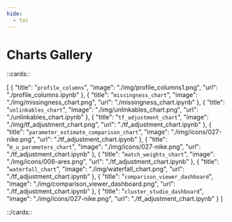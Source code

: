 ```yaml
---
hide:
  - toc
---
```


# Charts Gallery



::cards::

[
  {
    "title": "`profile_columns`",
    "image": "./img/profile_columns1.png",
    "url": "./profile_columns.ipynb"
  },
  {
    "title": "`missingness_chart`",
    "image": "./img/missingness_chart.png",
    "url": "./missingness_chart.ipynb"
  },
  {
    "title": "`unlinkables_chart`",
    "image": "./img/unlinkables_chart.png",
    "url": "./unlinkables_chart.ipynb"
  },
  {
    "title": "`tf_adjustment_chart`",
    "image": "./img/tf_adjustment_chart.png",
    "url": "./tf_adjustment_chart.ipynb"
  },
  {
    "title": "`parameter_estimate_comparison_chart`",
    "image": "./img/icons/027-nike.png",
    "url": "./tf_adjustment_chart.ipynb"
  },
  {
    "title": "`m_u_parameters_chart`",
    "image": "./img/icons/027-nike.png",
    "url": "./tf_adjustment_chart.ipynb"
  },
  {
    "title": "`match_weights_chart`",
    "image": "./img/icons/006-ares.png",
    "url": "./tf_adjustment_chart.ipynb"
  },
  {
    "title": "`waterfall_chart`",
    "image": "./img/waterfall_chart.png",
    "url": "./tf_adjustment_chart.ipynb"
  },
  {
    "title": "`comparison_viewer_dashboard`",
    "image": "./img/comparison_viewer_dashboard.png",
    "url": "./tf_adjustment_chart.ipynb"
  },
  {
    "title": "`cluster_studio_dashboard`",
    "image": "./img/icons/027-nike.png",
    "url": "./tf_adjustment_chart.ipynb"
  }
]

::/cards::
